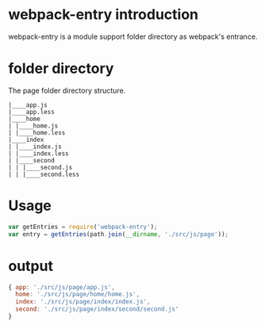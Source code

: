 
# webpack-entry introduction
webpack-entry is a module support folder directory as webpack's entrance.


# folder directory 
The page folder directory structure.
```
|____app.js
|____app.less
|____home
| |____home.js
| |____home.less
|____index
| |____index.js
| |____index.less
| |____second
| | |____second.js
| | |____second.less

```
# Usage
```javascript
var getEntries = require('webpack-entry');
var entry = getEntries(path.join(__dirname, './src/js/page'));
```
# output
```javascript
{ app: './src/js/page/app.js',
  home: './src/js/page/home/home.js',
  index: './src/js/page/index/index.js',
  second: './src/js/page/index/second/second.js' 
}
```


